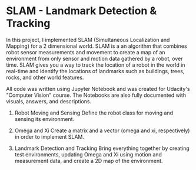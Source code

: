 # SLAM - Landmark Detection &amp; Tracking

In this project, I implemented SLAM (Simultaneous Localization and Mapping) for a 2 dimensional world. SLAM is a an algorithm that combines robot sensor measurements and movement to create a map of an environment from only sensor and motion data gathered by a robot, over time. SLAM gives you a way to track the location of a robot in the world in real-time and identify the locations of landmarks such as buildings, trees, rocks, and other world features.

All code was written using Jupyter Notebook and was created for Udacity's "Computer Vision" course. The Notebooks are also fully documented with visuals, answers, and descriptions.

1. Robot Moving and Sensing
Define the robot class for moving and sensing its environment.

2. Omega and Xi
Create a matrix and a vector (omega and xi, respectively) in order to implement SLAM.

2. Landmark Detection and Tracking
Bring everything together by creating test environments, updating Omega and Xi using motion and measurement data, and create a 2D map of the environment.
